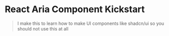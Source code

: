 # React Aria Component Kickstart

> I make this to learn how to make UI components like shadcn/ui so you should not use this at all
